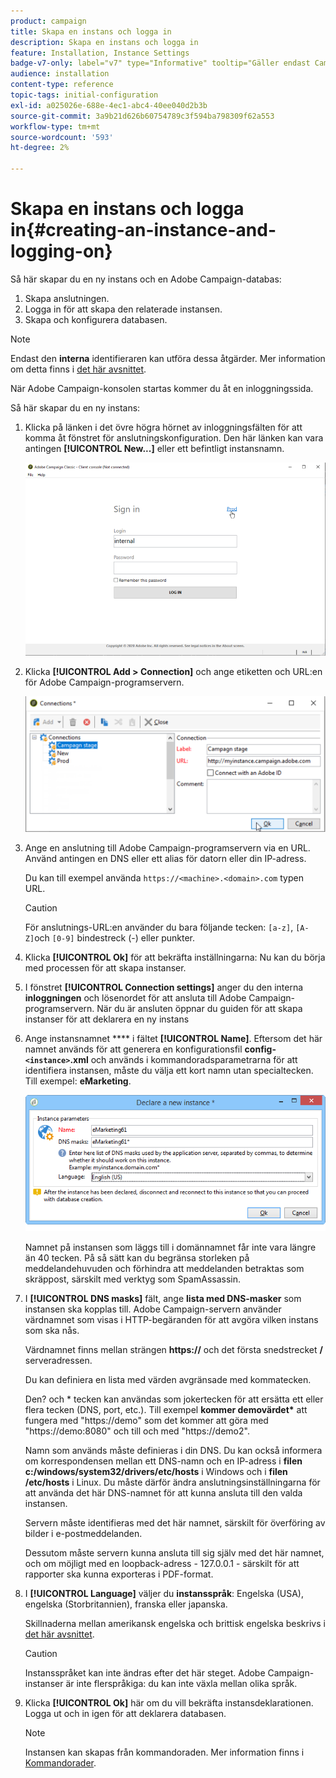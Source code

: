 ```yaml
---
product: campaign
title: Skapa en instans och logga in
description: Skapa en instans och logga in
feature: Installation, Instance Settings
badge-v7-only: label="v7" type="Informative" tooltip="Gäller endast Campaign Classic v7"
audience: installation
content-type: reference
topic-tags: initial-configuration
exl-id: a025026e-688e-4ec1-abc4-40ee040d2b3b
source-git-commit: 3a9b21d626b60754789c3f594ba798309f62a553
workflow-type: tm+mt
source-wordcount: '593'
ht-degree: 2%

---
```


# Skapa en instans och logga in{#creating-an-instance-and-logging-on}



Så här skapar du en ny instans och en Adobe Campaign-databas:

1. Skapa anslutningen.
1. Logga in för att skapa den relaterade instansen.
1. Skapa och konfigurera databasen.

>[!NOTE]
>
>Endast den **interna** identifieraren kan utföra dessa åtgärder. Mer information om detta finns i [det här avsnittet](../../installation/using/configuring-campaign-server.md#internal-identifier).

När Adobe Campaign-konsolen startas kommer du åt en inloggningssida.

Så här skapar du en ny instans:

1. Klicka på länken i det övre högra hörnet av inloggningsfälten för att komma åt fönstret för anslutningskonfiguration. Den här länken kan vara antingen **[!UICONTROL New...]** eller ett befintligt instansnamn.

   ![](assets/s_ncs_install_define_connection_01.png)

1. Klicka **[!UICONTROL Add > Connection]** och ange etiketten och URL:en för Adobe Campaign-programservern.

   ![](assets/s_ncs_install_define_connection_02.png)

1. Ange en anslutning till Adobe Campaign-programservern via en URL. Använd antingen en DNS eller ett alias för datorn eller din IP-adress.

   Du kan till exempel använda `https://<machine>.<domain>.com` typen URL.

   >[!CAUTION]
   >
   >För anslutnings-URL:en använder du bara följande tecken: `[a-z]`, `[A-Z]`och `[0-9]` bindestreck (-) eller punkter.

1. Klicka **[!UICONTROL Ok]** för att bekräfta inställningarna: Nu kan du börja med processen för att skapa instanser.
1. I fönstret **[!UICONTROL Connection settings]** anger du den interna **inloggningen** och lösenordet för att ansluta till Adobe Campaign-programservern. När du är ansluten öppnar du guiden för att skapa instanser för att deklarera en ny instans
1. Ange instansnamnet **** i fältet **[!UICONTROL Name]**. Eftersom det här namnet används för att generera en konfigurationsfil **config-`<instance>`.xml** och används i kommandoradsparametrarna för att identifiera instansen, måste du välja ett kort namn utan specialtecken. Till exempel: **eMarketing**.

   ![](assets/s_ncs_install_create_instance.png)

   Namnet på instansen som läggs till i domännamnet får inte vara längre än 40 tecken. På så sätt kan du begränsa storleken på meddelandehuvuden och förhindra att meddelanden betraktas som skräppost, särskilt med verktyg som SpamAssassin.

1. I **[!UICONTROL DNS masks]** fält, ange **lista med DNS-masker** som instansen ska kopplas till. Adobe Campaign-servern använder värdnamnet som visas i HTTP-begäranden för att avgöra vilken instans som ska nås.

   Värdnamnet finns mellan strängen **https://** och det första snedstrecket **/** serveradressen.

   Du kan definiera en lista med värden avgränsade med kommatecken.

   Den? och &#42; tecken kan användas som jokertecken för att ersätta ett eller flera tecken (DNS, port, etc.). Till exempel **kommer demovärdet&#42;** att fungera med &quot;https://demo&quot; som det kommer att göra med &quot;https://demo:8080&quot; och till och med &quot;https://demo2&quot;.

   Namn som används måste definieras i din DNS. Du kan också informera om korrespondensen mellan ett DNS-namn och en IP-adress i **filen c:/windows/system32/drivers/etc/hosts** i Windows och i **filen /etc/hosts** i Linux. Du måste därför ändra anslutningsinställningarna för att använda det här DNS-namnet för att kunna ansluta till den valda instansen.

   Servern måste identifieras med det här namnet, särskilt för överföring av bilder i e-postmeddelanden.

   Dessutom måste servern kunna ansluta till sig själv med det här namnet, och om möjligt med en loopback-adress - 127.0.0.1 - särskilt för att rapporter ska kunna exporteras i PDF-format.

1. I **[!UICONTROL Language]** väljer du **instansspråk**: Engelska (USA), engelska (Storbritannien), franska eller japanska.

   Skillnaderna mellan amerikansk engelska och brittisk engelska beskrivs i [det här avsnittet](../../platform/using/adobe-campaign-workspace.md#date-and-time).

   >[!CAUTION]
   >
   >Instansspråket kan inte ändras efter det här steget. Adobe Campaign-instanser är inte flerspråkiga: du kan inte växla mellan olika språk.

1. Klicka **[!UICONTROL Ok]** här om du vill bekräfta instansdeklarationen. Logga ut och in igen för att deklarera databasen.

   >[!NOTE]
   >
   >Instansen kan skapas från kommandoraden. Mer information finns i [Kommandorader](../../installation/using/command-lines.md).
